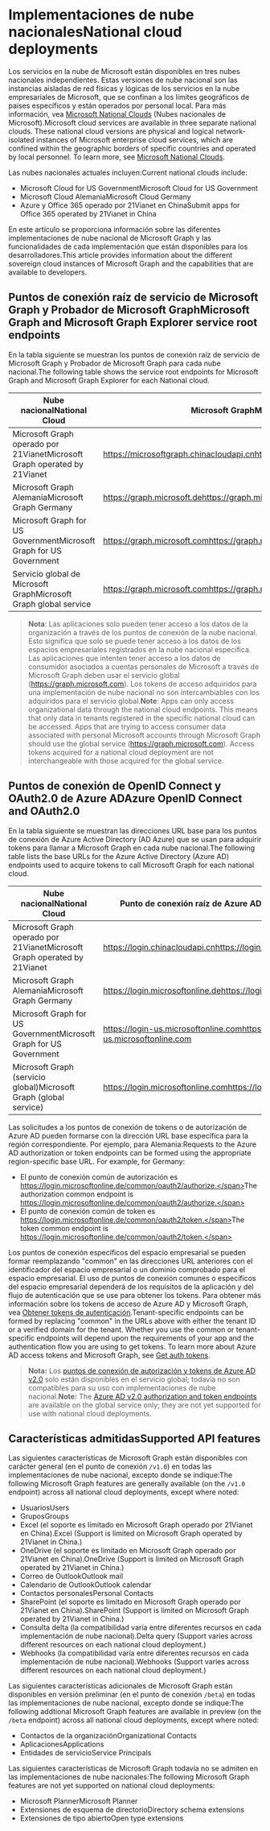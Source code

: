 # <a name="national-cloud-deployments"></a><span data-ttu-id="9aa75-101">Implementaciones de nube nacionales</span><span class="sxs-lookup"><span data-stu-id="9aa75-101">National cloud deployments</span></span>


<span data-ttu-id="9aa75-p101">Los servicios en la nube de Microsoft están disponibles en tres nubes nacionales independientes. Estas versiones de nube nacional son las instancias aisladas de red físicas y lógicas de los servicios en la nube empresariales de Microsoft, que se confinan a los límites geográficos de países específicos y están operados por personal local. Para más información, vea [Microsoft National Clouds](https://www.microsoft.com/en-us/TrustCenter/CloudServices/NationalCloud) (Nubes nacionales de Microsoft).</span><span class="sxs-lookup"><span data-stu-id="9aa75-p101">Microsoft cloud services are available in three separate national clouds. These national cloud versions are physical and logical network-isolated instances of Microsoft enterprise cloud services, which are confined within the geographic borders of specific countries and operated by local personnel. To learn more, see [Microsoft National Clouds](https://www.microsoft.com/en-us/TrustCenter/CloudServices/NationalCloud).</span></span>

<span data-ttu-id="9aa75-105">Las nubes nacionales actuales incluyen:</span><span class="sxs-lookup"><span data-stu-id="9aa75-105">Current national clouds include:</span></span>

- <span data-ttu-id="9aa75-106">Microsoft Cloud for US Government</span><span class="sxs-lookup"><span data-stu-id="9aa75-106">Microsoft Cloud for US Government</span></span>
- <span data-ttu-id="9aa75-107">Microsoft Cloud Alemania</span><span class="sxs-lookup"><span data-stu-id="9aa75-107">Microsoft Cloud Germany</span></span>
- <span data-ttu-id="9aa75-108">Azure y Office 365 operado por 21Vianet en China</span><span class="sxs-lookup"><span data-stu-id="9aa75-108">Submit apps for Office 365 operated by 21Vianet in China</span></span>

<span data-ttu-id="9aa75-109">En este artículo se proporciona información sobre las diferentes implementaciones de nube nacional de Microsoft Graph y las funcionalidades de cada implementación que están disponibles para los desarrolladores.</span><span class="sxs-lookup"><span data-stu-id="9aa75-109">This article provides information about the different sovereign cloud instances of Microsoft Graph and the capabilities that are available to developers.</span></span> 

## <a name="microsoft-graph-and-microsoft-graph-explorer-service-root-endpoints"></a><span data-ttu-id="9aa75-110">Puntos de conexión raíz de servicio de Microsoft Graph y Probador de Microsoft Graph</span><span class="sxs-lookup"><span data-stu-id="9aa75-110">Microsoft Graph and Microsoft Graph Explorer service root endpoints</span></span>

<span data-ttu-id="9aa75-111">En la tabla siguiente se muestran los puntos de conexión raíz de servicio de Microsoft Graph y Probador de Microsoft Graph para cada nube nacional.</span><span class="sxs-lookup"><span data-stu-id="9aa75-111">The following table shows the service root endpoints for Microsoft Graph and Microsoft Graph Explorer for each National cloud.</span></span> 

| <span data-ttu-id="9aa75-112">Nube nacional</span><span class="sxs-lookup"><span data-stu-id="9aa75-112">National Cloud</span></span> | <span data-ttu-id="9aa75-113">Microsoft Graph</span><span class="sxs-lookup"><span data-stu-id="9aa75-113">Microsoft Graph</span></span> | <span data-ttu-id="9aa75-114">Probador de Microsoft Graph</span><span class="sxs-lookup"><span data-stu-id="9aa75-114">Microsoft Graph Explorer</span></span>
|---------------------------|----------------|----------------|
| <span data-ttu-id="9aa75-115">Microsoft Graph operado por 21Vianet</span><span class="sxs-lookup"><span data-stu-id="9aa75-115">Microsoft Graph operated by 21Vianet</span></span> | <span data-ttu-id="9aa75-116">https://microsoftgraph.chinacloudapi.cn</span><span class="sxs-lookup"><span data-stu-id="9aa75-116">https://microsoftgraph.chinacloudapi.cn</span></span> | <span data-ttu-id="9aa75-117">https://developer.microsoft.com/zh-cn/graph/graph-explorer-china</span><span class="sxs-lookup"><span data-stu-id="9aa75-117">https://developer.microsoft.com/zh-cn/graph/graph-explorer-china</span></span> |
| <span data-ttu-id="9aa75-118">Microsoft Graph Alemania</span><span class="sxs-lookup"><span data-stu-id="9aa75-118">Microsoft Graph Germany</span></span> | <span data-ttu-id="9aa75-119">https://graph.microsoft.de</span><span class="sxs-lookup"><span data-stu-id="9aa75-119">https://graph.microsoft.de</span></span> | <span data-ttu-id="9aa75-120">No se admite.</span><span class="sxs-lookup"><span data-stu-id="9aa75-120">Not supported.</span></span> |
| <span data-ttu-id="9aa75-121">Microsoft Graph for US Government</span><span class="sxs-lookup"><span data-stu-id="9aa75-121">Microsoft Graph for US Government</span></span> | <span data-ttu-id="9aa75-122">https://graph.microsoft.com</span><span class="sxs-lookup"><span data-stu-id="9aa75-122">https://graph.microsoft.com</span></span> | <span data-ttu-id="9aa75-123">No se admite.</span><span class="sxs-lookup"><span data-stu-id="9aa75-123">Not supported.</span></span> |
| <span data-ttu-id="9aa75-124">Servicio global de Microsoft Graph</span><span class="sxs-lookup"><span data-stu-id="9aa75-124">Microsoft Graph global service</span></span> | <span data-ttu-id="9aa75-125">https://graph.microsoft.com</span><span class="sxs-lookup"><span data-stu-id="9aa75-125">https://graph.microsoft.com</span></span> | <span data-ttu-id="9aa75-126">https://developer.microsoft.com/graph/graph-explorer</span><span class="sxs-lookup"><span data-stu-id="9aa75-126">https://developer.microsoft.com/graph/graph-explorer</span></span> |

> <span data-ttu-id="9aa75-p102">**Nota**: Las aplicaciones solo pueden tener acceso a los datos de la organización a través de los puntos de conexión de la nube nacional. Esto significa que solo se puede tener acceso a los datos de los espacios empresariales registrados en la nube nacional específica. Las aplicaciones que intenten tener acceso a los datos de consumidor asociados a cuentas personales de Microsoft a través de Microsoft Graph deben usar el servicio global (https://graph.microsoft.com). Los tokens de acceso adquiridos para una implementación de nube nacional no son intercambiables con los adquiridos para el servicio global.</span><span class="sxs-lookup"><span data-stu-id="9aa75-p102">**Note**: Apps can only access organizational data through the national cloud endpoints. This means that only data in tenants registered in the specific national cloud can be accessed. Apps that are trying to access consumer data associated with personal Microsoft accounts through Microsoft Graph should use the global service (https://graph.microsoft.com). Access tokens acquired for a national cloud deployment are not interchangeable with those acquired for the global service.</span></span>

## <a name="azure-ad-openid-connect-and-oauth20-endpoints"></a><span data-ttu-id="9aa75-131">Puntos de conexión de OpenID Connect y OAuth2.0 de Azure AD</span><span class="sxs-lookup"><span data-stu-id="9aa75-131">Azure OpenID Connect and OAuth2.0</span></span>

<span data-ttu-id="9aa75-132">En la tabla siguiente se muestran las direcciones URL base para los puntos de conexión de Azure Active Directory (AD Azure) que se usan para adquirir tokens para llamar a Microsoft Graph en cada nube nacional.</span><span class="sxs-lookup"><span data-stu-id="9aa75-132">The following table lists the base URLs for the Azure Active Directory (Azure AD) endpoints used to acquire tokens to call Microsoft Graph for each national cloud.</span></span> 

| <span data-ttu-id="9aa75-133">Nube nacional</span><span class="sxs-lookup"><span data-stu-id="9aa75-133">National Cloud</span></span> | <span data-ttu-id="9aa75-134">Punto de conexión raíz de Azure AD</span><span class="sxs-lookup"><span data-stu-id="9aa75-134">Azure AD endpoint</span></span> |
|---------------------------|----------------|
| <span data-ttu-id="9aa75-135">Microsoft Graph operado por 21Vianet</span><span class="sxs-lookup"><span data-stu-id="9aa75-135">Microsoft Graph operated by 21Vianet</span></span> |<span data-ttu-id="9aa75-136">https://login.chinacloudapi.cn</span><span class="sxs-lookup"><span data-stu-id="9aa75-136">https://login.chinacloudapi.cn</span></span> | 
| <span data-ttu-id="9aa75-137">Microsoft Graph Alemania</span><span class="sxs-lookup"><span data-stu-id="9aa75-137">Microsoft Graph Germany</span></span> | <span data-ttu-id="9aa75-138">https://login.microsoftonline.de</span><span class="sxs-lookup"><span data-stu-id="9aa75-138">https://login.microsoftonline.com</span></span> | 
| <span data-ttu-id="9aa75-139">Microsoft Graph for US Government</span><span class="sxs-lookup"><span data-stu-id="9aa75-139">Microsoft Graph for US Government</span></span> | <span data-ttu-id="9aa75-140">https://login-us.microsoftonline.com</span><span class="sxs-lookup"><span data-stu-id="9aa75-140">https://login-us.microsoftonline.com</span></span> | 
| <span data-ttu-id="9aa75-141">Microsoft Graph (servicio global)</span><span class="sxs-lookup"><span data-stu-id="9aa75-141">Microsoft Graph (global service)</span></span> | <span data-ttu-id="9aa75-142">https://login.microsoftonline.com</span><span class="sxs-lookup"><span data-stu-id="9aa75-142">https://login.microsoftonline.com</span></span> | 

<span data-ttu-id="9aa75-p103">Las solicitudes a los puntos de conexión de tokens o de autorización de Azure AD pueden formarse con la dirección URL base específica para la región correspondiente. Por ejemplo, para Alemania:</span><span class="sxs-lookup"><span data-stu-id="9aa75-p103">Requests to the Azure AD authorization or token endpoints can be formed using the appropriate region-specific base URL. For example, for Germany:</span></span>

- <span data-ttu-id="9aa75-145">El punto de conexión común de autorización es https://login.microsoftonline.de/common/oauth2/authorize.</span><span class="sxs-lookup"><span data-stu-id="9aa75-145">The authorization common endpoint is https://login.microsoftonline.de/common/oauth2/authorize.</span></span>
- <span data-ttu-id="9aa75-146">El punto de conexión común de token es https://login.microsoftonline.de/common/oauth2/token.</span><span class="sxs-lookup"><span data-stu-id="9aa75-146">The token common endpoint is https://login.microsoftonline.de/common/oauth2/token.</span></span>

<span data-ttu-id="9aa75-p104">Los puntos de conexión específicos del espacio empresarial se pueden formar reemplazando "common" en las direcciones URL anteriores con el identificador del espacio empresarial o un dominio comprobado para el espacio empresarial. El uso de puntos de conexión comunes o específicos del espacio empresarial dependerá de los requisitos de la aplicación y del flujo de autenticación que se use para obtener los tokens. Para obtener más información sobre los tokens de acceso de Azure AD y Microsoft Graph, vea [Obtener tokens de autenticación](./auth_overview.md).</span><span class="sxs-lookup"><span data-stu-id="9aa75-p104">Tenant-specific endpoints can be formed by replacing "common" in the URLs above with either the tenant ID or a verified domain for the tenant. Whether you use the common or tenant-specific endpoints will depend upon the requirements of your app and the authentication flow you are using to get tokens. To learn more about Azure AD access tokens and Microsoft Graph, see [Get auth tokens](./auth_overview.md).</span></span>

> <span data-ttu-id="9aa75-150">**Nota:** Los [puntos de conexión de autorización y tokens de Azure AD v2.0](https://azure.microsoft.com/en-us/documentation/articles/active-directory-appmodel-v2-overview/) solo están disponibles en el servicio global; todavía no son compatibles para su uso con implementaciones de nube nacional.</span><span class="sxs-lookup"><span data-stu-id="9aa75-150">**Note:** The [Azure AD v2.0 authorization and token endpoints](https://azure.microsoft.com/en-us/documentation/articles/active-directory-appmodel-v2-overview/) are available on the global service only; they are not yet supported for use with national cloud deployments.</span></span> 

## <a name="supported-features"></a><span data-ttu-id="9aa75-151">Características admitidas</span><span class="sxs-lookup"><span data-stu-id="9aa75-151">Supported API features</span></span>

<span data-ttu-id="9aa75-152">Las siguientes características de Microsoft Graph están disponibles con carácter general (en el punto de conexión `/v1.0`) en todas las implementaciones de nube nacional, excepto donde se indique:</span><span class="sxs-lookup"><span data-stu-id="9aa75-152">The following Microsoft Graph features are generally available (on the `/v1.0` endpoint) across all national cloud deployments, except where noted:</span></span>

* <span data-ttu-id="9aa75-153">Usuarios</span><span class="sxs-lookup"><span data-stu-id="9aa75-153">Users</span></span>
* <span data-ttu-id="9aa75-154">Grupos</span><span class="sxs-lookup"><span data-stu-id="9aa75-154">Groups</span></span>
* <span data-ttu-id="9aa75-155">Excel (el soporte es limitado en Microsoft Graph operado por 21Vianet en China).</span><span class="sxs-lookup"><span data-stu-id="9aa75-155">Excel (Support is limited on Microsoft Graph operated by 21Vianet in China.)</span></span>
* <span data-ttu-id="9aa75-156">OneDrive (el soporte es limitado en Microsoft Graph operado por 21Vianet en China).</span><span class="sxs-lookup"><span data-stu-id="9aa75-156">OneDrive (Support is limited on Microsoft Graph operated by 21Vianet in China.)</span></span>
* <span data-ttu-id="9aa75-157">Correo de Outlook</span><span class="sxs-lookup"><span data-stu-id="9aa75-157">Outlook mail</span></span>
* <span data-ttu-id="9aa75-158">Calendario de Outlook</span><span class="sxs-lookup"><span data-stu-id="9aa75-158">Outlook calendar</span></span>
* <span data-ttu-id="9aa75-159">Contactos personales</span><span class="sxs-lookup"><span data-stu-id="9aa75-159">Personal Contacts</span></span> 
* <span data-ttu-id="9aa75-160">SharePoint (el soporte es limitado en Microsoft Graph operado por 21Vianet en China).</span><span class="sxs-lookup"><span data-stu-id="9aa75-160">SharePoint (Support is limited on Microsoft Graph operated by 21Vianet in China.)</span></span>
* <span data-ttu-id="9aa75-161">Consulta delta (la compatibilidad varía entre diferentes recursos en cada implementación de nube nacional).</span><span class="sxs-lookup"><span data-stu-id="9aa75-161">Delta query (Support varies across different resources on each national cloud deployment.)</span></span>
* <span data-ttu-id="9aa75-162">Webhooks (la compatibilidad varía entre diferentes recursos en cada implementación de nube nacional).</span><span class="sxs-lookup"><span data-stu-id="9aa75-162">Webhooks (Support varies across different resources on each national cloud deployment.)</span></span>

<span data-ttu-id="9aa75-163">Las siguientes características adicionales de Microsoft Graph están disponibles en versión preliminar (en el punto de conexión `/beta`) en todas las implementaciones de nube nacional, excepto donde se indique:</span><span class="sxs-lookup"><span data-stu-id="9aa75-163">The following addtional Microsoft Graph features are available in preview (on the `/beta` endpoint) across all national cloud deployments, except where noted:</span></span>

* <span data-ttu-id="9aa75-164">Contactos de la organización</span><span class="sxs-lookup"><span data-stu-id="9aa75-164">Organizational Contacts</span></span>
* <span data-ttu-id="9aa75-165">Aplicaciones</span><span class="sxs-lookup"><span data-stu-id="9aa75-165">Applications</span></span>
* <span data-ttu-id="9aa75-166">Entidades de servicio</span><span class="sxs-lookup"><span data-stu-id="9aa75-166">Service Principals</span></span>

<span data-ttu-id="9aa75-167">Las siguientes características de Microsoft Graph todavía no se admiten en las implementaciones de nube nacionales:</span><span class="sxs-lookup"><span data-stu-id="9aa75-167">The following Microsoft Graph features are not yet supported on national cloud deployments:</span></span>

* <span data-ttu-id="9aa75-168">Microsoft Planner</span><span class="sxs-lookup"><span data-stu-id="9aa75-168">Microsoft Planner</span></span>
* <span data-ttu-id="9aa75-169">Extensiones de esquema de directorio</span><span class="sxs-lookup"><span data-stu-id="9aa75-169">Directory schema extensions</span></span>
* <span data-ttu-id="9aa75-170">Extensiones de tipo abierto</span><span class="sxs-lookup"><span data-stu-id="9aa75-170">Open type extensions</span></span>
